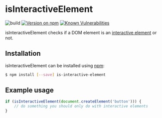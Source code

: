 # isInteractiveElement

![build](https://github.com/matijs/is-interactive-element/workflows/build/badge.svg)
[![Version on npm](https://img.shields.io/npm/v/is-interactive-element.svg)](https://www.npmjs.com/package/is-interactive-element)
[![Known Vulnerabilities](https://snyk.io/test/github/matijs/is-interactive-element/badge.svg?targetFile=package.json)](https://snyk.io/test/github/matijs/is-interactive-element?targetFile=package.json)

isInteractiveElement checks if a DOM element is an [interactive element](https://developers.whatwg.org/content-models.html#interactive-content) or not.

## Installation

isInteractiveElement can be installed using [npm](https://npmjs.com):

```bash
$ npm install [--save] is-interactive-element
```

## Example usage

```javascript
if (isInteractiveElement(document.createElement('button'))) {
    // do something you should only do with interactive elements
}
```
